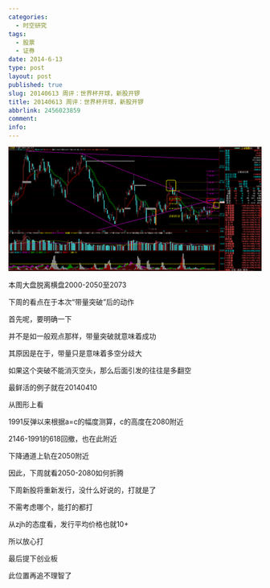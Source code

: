 ```yaml
---
categories:
  - 时空研究
tags:
  - 股票
  - 证券
date: 2014-6-13
type: post
layout: post
published: true
slug: 20140613 周评：世界杯开球，新股开锣
title: 20140613 周评：世界杯开球，新股开锣
abbrlink: 2456023859
comment:
info:
---
```

![20140613-0](/images/20140613-0.gif)

本周大盘脱离横盘2000-2050至2073

下周的看点在于本次“带量突破”后的动作

首先呢，要明确一下

并不是如一般观点那样，带量突破就意味着成功

其原因是在于，带量只是意味着多空分歧大

如果这个突破不能消灭空头，那么后面引发的往往是多翻空

最鲜活的例子就在20140410


从图形上看

1991反弹以来根据a=c的幅度测算，c的高度在2080附近

2146-1991的618回撤，也在此附近

下降通道上轨在2050附近

因此，下周就看2050-2080如何折腾


下周新股将重新发行，没什么好说的，打就是了

不需考虑哪个，能打的都打

从zjh的态度看，发行平均价格也就10+

所以放心打


最后提下创业板

此位置再追不理智了